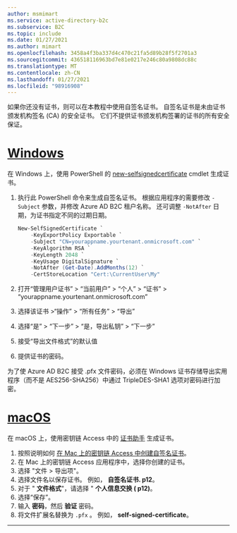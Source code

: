 ```yaml
---
author: msmimart
ms.service: active-directory-b2c
ms.subservice: B2C
ms.topic: include
ms.date: 01/27/2021
ms.author: mimart
ms.openlocfilehash: 3458a4f3ba337d4c470c21fa5d89b28f5f2701a3
ms.sourcegitcommit: 436518116963bd7e81e0217e246c80a9808dc88c
ms.translationtype: MT
ms.contentlocale: zh-CN
ms.lasthandoff: 01/27/2021
ms.locfileid: "98916908"
---
```

如果你还没有证书，则可以在本教程中使用自签名证书。 自签名证书是未由证书颁发机构签名 (CA) 的安全证书。 它们不提供证书颁发机构签署的证书的所有安全保证。 

# <a name="windows"></a>[Windows](#tab/windows)

在 Windows 上，使用 PowerShell 的 [new-selfsignedcertificate](/powershell/module/pkiclient/new-selfsignedcertificate) cmdlet 生成证书。

1. 执行此 PowerShell 命令来生成自签名证书。 根据应用程序的需要修改 `-Subject` 参数，并修改 Azure AD B2C 租户名称。 还可调整 `-NotAfter` 日期，为证书指定不同的过期日期。

    ```PowerShell
    New-SelfSignedCertificate `
        -KeyExportPolicy Exportable `
        -Subject "CN=yourappname.yourtenant.onmicrosoft.com" `
        -KeyAlgorithm RSA `
        -KeyLength 2048 `
        -KeyUsage DigitalSignature `
        -NotAfter (Get-Date).AddMonths(12) `
        -CertStoreLocation "Cert:\CurrentUser\My"
    ```

1. 打开“管理用户证书” > “当前用户” > “个人” > “证书” > “yourappname.yourtenant.onmicrosoft.com”   
1. 选择该证书 >“操作” > “所有任务” > “导出”  
1. 选择“是” > “下一步” > “是，导出私钥” > “下一步”   
1. 接受“导出文件格式”的默认值
1. 提供证书的密码。

为了使 Azure AD B2C 接受 .pfx 文件密码，必须在 Windows 证书存储导出实用程序（而不是 AES256-SHA256）中通过 TripleDES-SHA1 选项对密码进行加密。

# <a name="macos"></a>[macOS](#tab/macos)

在 macOS 上，使用密钥链 Access 中的 [证书助手](https://support.apple.com/guide/keychain-access/aside/glosa3ed0609/11.0/mac/11.0) 生成证书。

1. 按照说明如何 [在 Mac 上的密钥链 Access 中创建自签名证书](https://support.apple.com/guide/keychain-access/kyca8916/mac)。
1. 在 Mac 上的密钥链 Access 应用程序中，选择你创建的证书。
1. 选择 "文件 > 导出项"。
1. 选择文件名以保存证书。 例如， **自签名证书. p12**。 
1. 对于 " **文件格式**"，请选择 " **个人信息交换 ( p12)**。
1. 选择“保存”。
1. 输入 **密码**，然后 **验证** 密码。
1. 将文件扩展名替换为 `.pfx` 。 例如， **self-signed-certificate**。 

---
